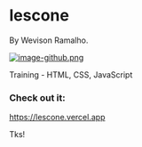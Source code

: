# lescone
By Wevison Ramalho.

[![image-github.png](https://i.postimg.cc/qqTcTmnV/image-github.png)](https://postimg.cc/9RLwPYJJ)

Training - HTML, CSS, JavaScript

### Check out it:
https://lescone.vercel.app

Tks!
